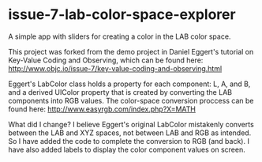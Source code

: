 issue-7-lab-color-space-explorer
================================

A simple app with sliders for creating a color in the LAB color space.

This project was forked from the demo project in Daniel Eggert's tutorial on Key-Value Coding and Observing,
which can be found here: http://www.objc.io/issue-7/key-value-coding-and-observing.html

Eggert's LabColor class holds a property for each component: L, A, and B, and a derived UIColor property that is created
by converting the LAB components into RGB values. 
The color-space conversion proccess can be found here: http://www.easyrgb.com/index.php?X=MATH

What did I change?
I believe Eggert's original LabColor mistakenly converts between the LAB and XYZ spaces, not between LAB and RGB
as intended. So I have added the code to complete the conversion to RGB (and back).
I have also added labels to display the color component values on screen.
